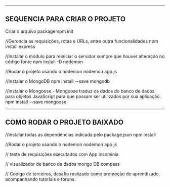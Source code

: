 --------------------------------------
SEQUENCIA PARA CRIAR O PROJETO
--------------------------------------
Criar o arquivo package
npm init

//Gerencia as requisições, rotas e URLs, entre outra funcionalidades
npm install express

//Instalar o módulo para reiniciar o servidor sempre que houver alteração no código fonte
npm install -D nodemon

//Rodar o projeto usando o nodemon 
nodemon app.js

//Instalar o MongoDB
npm install --save mongodb

//Instalar o Mongoose - Mongoose traduz os dados do banco de dados para objetos JavaScript para que possam ser utilizados por sua aplicação.
npm install --save mongoose

--------------------------------------
COMO RODAR O PROJETO BAIXADO
--------------------------------------

//Instalar todas as dependências indicada pelo package.json
npm install

//Rodar o projeto usando o nodemon 
nodemon app.js

// teste de requisições executados com App insominia

// visualizador de banco de dados mongo DB compass

// Codigo de terceiros, desafio realizado como promoção de aprendizado, acompanhando tutoriais e foruns.
